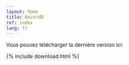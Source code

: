 ```yaml
---
layout: home
title: RecordR
ref: index
lang: fr
---
```


Vous pouvez télécharger la dernière version ici:

{% include download.html %}
